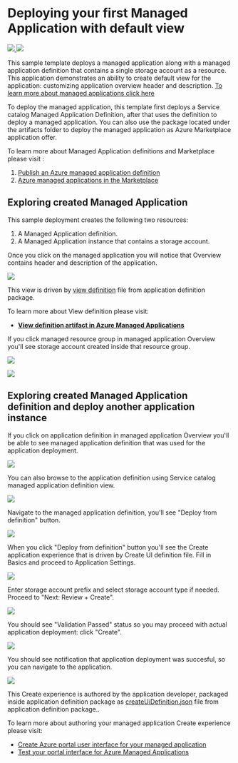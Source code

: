 # Deploying your first Managed Application with default view

<a href="https://portal.azure.com/#create/Microsoft.Template/uri/https%3A%2F%2Fraw.githubusercontent.com%2Folgaian%2Fazure-quickstart-templates%2F101ama%2F101-managed-application%2Fazuredeploy.json" target="_blank">
    <img src="http://azuredeploy.net/deploybutton.png"/>
</a>
<a href="http://armviz.io/#/?load=https%3A%2F%2Fraw.githubusercontent.com%2Folgaian%2Fazure-quickstart-templates%2F101ama%2F101-managed-application%2Fazuredeploy.json" target="_blank">
    <img src="http://armviz.io/visualizebutton.png"/>
</a>

This sample template deploys a managed application along with a managed application definition that contains a single storage account as a resource. This application demonstrates an ability to create default view for the application: customizing application overview header and description.
[To learn more about managed applications click here](https://docs.microsoft.com/en-us/azure/managed-applications/overview)

To deploy the managed application, this template first deploys a Service catalog Managed Application Definition, after that uses the definition to  deploy a managed application. You can also use the package located under the artifacts folder to deploy the managed application as Azure Marketplace application offer. 

To learn more about Managed Application definitions and Marketplace please visit :

1) [Publish an Azure managed application definition](https://docs.microsoft.com/en-us/azure/managed-applications/publish-managed-app-definition-quickstart)
2) [Azure managed applications in the Marketplace](https://docs.microsoft.com/en-us/azure/managed-applications/publish-marketplace-app)

## Exploring created Managed Application

This sample deployment creates the following two resources:

1) A Managed Application definition.
2) A Managed Application instance that contains a storage account.

Once you click on the managed application you will notice that Overview contains header and description of the application.

![](images/defaultview.png)

This view is driven by [view definition](artifacts/ManagedAppZip/viewDefinition.json) file from application definition package.

To learn more about View definition please visit:
+ [**View definition artifact in Azure Managed Applications**](https://docs.microsoft.com/en-us/azure/managed-applications/concepts-view-definition)

If you click managed resource group in  managed application Overview you'll see storage account created inside that resource group.

![](images/essentialsmrg.png)

![](images/mrgstorageaccount.png)

## Exploring created Managed Application definition and deploy another application instance

If you click on application definition in managed application Overview you'll be able to see managed application definition that was used for the application deployment.

![](images/ama-amadefinition.png)

You can also browse to the application definition using Service catalog managed application definition view.

![](images/scdefinition.png)

Navigate to the managed application definition, you'll see "Deploy from definition" button.

![](images/scdefinitionoverview.png)

When you click "Deploy from definition" button you'll see the Create application experience that is driven by Create UI definition file.
Fill in Basics and proceed to Application Settings.

![](images/cuid-basic.png)

Enter storage account prefix and select storage account type if needed. Proceed to "Next: Review + Create".

![](images/cuid-app-settings.png)

You should see "Validation Passed" status so you may proceed with actual application deployment: click "Create".

![](images/cuid-create.png)

You should see notification that application deployment was succesful, so you can navigate to the application.

![](images/app-created.png)

This Create experience is authored by the application developer, packaged inside application definition package as  [createUiDefinition.json](artifacts/ManagedAppZip/createUiDefinition.json) file from application definition package..

To learn more about authoring your managed application Create experience please visit:
+ [Create Azure portal user interface for your managed application](https://docs.microsoft.com/en-us/azure/managed-applications/create-uidefinition-overview)
+ [Test your portal interface for Azure Managed Applications](https://docs.microsoft.com/en-us/azure/managed-applications/test-createuidefinition)
